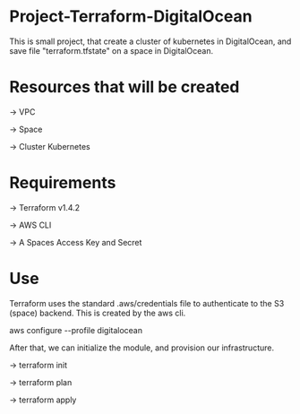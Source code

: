 
# Project-Terraform-DigitalOcean

This is small project, that create a cluster of kubernetes in DigitalOcean, and save file "terraform.tfstate" on a space in DigitalOcean.

# Resources that will be created

→ VPC

→ Space

→ Cluster Kubernetes


# Requirements

→ Terraform v1.4.2

→ AWS CLI

→ A Spaces Access Key and Secret

# Use

Terraform uses the standard .aws/credentials file to authenticate to the S3 (space) backend. This is created by the aws cli.


aws configure --profile digitalocean


After that, we can initialize the module, and provision our infrastructure.

→ terraform init

→ terraform plan

→ terraform apply







